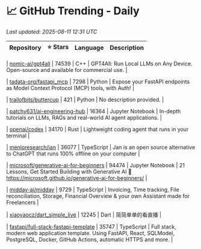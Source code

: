 # 📈 GitHub Trending - Daily

_Last updated: 2025-08-11 12:31 UTC_

| Repository | ⭐ Stars | Language | Description |
|------------|--------:|----------|-------------|

| [nomic-ai/gpt4all](https://github.com/nomic-ai/gpt4all) | 74539 | C++ | GPT4All: Run Local LLMs on Any Device. Open-source and available for commercial use. |

| [tadata-org/fastapi_mcp](https://github.com/tadata-org/fastapi_mcp) | 7298 | Python | Expose your FastAPI endpoints as Model Context Protocol (MCP) tools, with Auth! |

| [trailofbits/buttercup](https://github.com/trailofbits/buttercup) | 421 | Python | No description provided. |

| [patchy631/ai-engineering-hub](https://github.com/patchy631/ai-engineering-hub) | 16364 | Jupyter Notebook | In-depth tutorials on LLMs, RAGs and real-world AI agent applications. |

| [openai/codex](https://github.com/openai/codex) | 34170 | Rust | Lightweight coding agent that runs in your terminal |

| [menloresearch/jan](https://github.com/menloresearch/jan) | 36077 | TypeScript | Jan is an open source alternative to ChatGPT that runs 100% offline on your computer |

| [microsoft/generative-ai-for-beginners](https://github.com/microsoft/generative-ai-for-beginners) | 94474 | Jupyter Notebook | 21 Lessons, Get Started Building with Generative AI 🔗 https://microsoft.github.io/generative-ai-for-beginners/ |

| [midday-ai/midday](https://github.com/midday-ai/midday) | 9729 | TypeScript | Invoicing, Time tracking, File reconciliation, Storage, Financial Overview & your own Assistant made for Freelancers |

| [xiaoyaocz/dart_simple_live](https://github.com/xiaoyaocz/dart_simple_live) | 12245 | Dart | 简简单单的看直播 |

| [fastapi/full-stack-fastapi-template](https://github.com/fastapi/full-stack-fastapi-template) | 35747 | TypeScript | Full stack, modern web application template. Using FastAPI, React, SQLModel, PostgreSQL, Docker, GitHub Actions, automatic HTTPS and more. |
